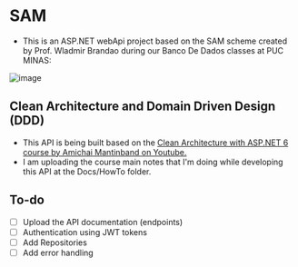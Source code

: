 # SAM

- This is an ASP.NET webApi project based on the SAM scheme created by Prof. Wladmir Brandao during our Banco De Dados classes at PUC MINAS:

![image](https://github.com/juhroque/SAM/assets/107635956/4407a3b8-32a4-47dc-b857-03c9f44b1764)

## Clean Architecture and Domain Driven Design (DDD)

- This API is being built based on the [Clean Architecture with ASP.NET 6 course by Amichai Mantinband on Youtube.](https://www.youtube.com/watch?v=fhM0V2N1GpY&list=PLzYkqgWkHPKBcDIP5gzLfASkQyTdy0t4k&index=1)
- I am uploading the course main notes that I'm doing while developing this API at the Docs/HowTo folder.


## To-do
- [ ] Upload the API documentation (endpoints)
- [ ] Authentication using JWT tokens
- [ ] Add Repositories
- [ ] Add error handling
